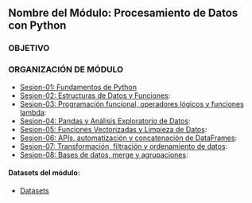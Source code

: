 ## Nombre del Módulo: Procesamiento de Datos con Python

### OBJETIVO 


### ORGANIZACIÓN DE MÓDULO 
 
 - [Sesion-01: Fundamentos de Python](Sesion-01/Readme.md)
 - [Sesion-02: Estructuras de Datos y Funciones](Sesion-02/Readme.md):  
 - [Sesion-03: Programación funcional, operadores lógicos y funciones lambda](Sesion-03/Readme.md):  
 - [Sesion-04: Pandas y Análisis Exploratorio de Datos](Sesion-04/Readme.md):  
 - [Sesion-05: Funciones Vectorizadas y Limpieza de Datos](Sesion-05/Readme.md):  
 - [Sesion-06: APIs, automatización y concatenación de DataFrames](Sesion-06/Readme.md): 
 - [Sesion-07: Transformación, filtración y ordenamiento de datos](Sesion-07/Readme.md):  
 - [Sesion-08: Bases de datos, merge y agrupaciones](Sesion-08/Readme.md):  

#### Datasets del módulo:

- [Datasets](./Datasets/Readme.md)